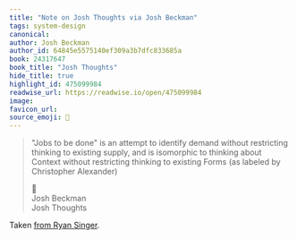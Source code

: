 ```yaml
---
title: "Note on Josh Thoughts via Josh Beckman"
tags: system-design
canonical: 
author: Josh Beckman
author_id: 64845e5575140ef309a3b7dfc833685a
book: 24317647
book_title: "Josh Thoughts"
hide_title: true
highlight_id: 475099984
readwise_url: https://readwise.io/open/475099984
image: 
favicon_url: 
source_emoji: 📕
---
```


> "Jobs to be done" is an attempt to identify demand without restricting thinking to existing supply, and is isomorphic to thinking about Context without restricting thinking to existing Forms (as labeled by Christopher Alexander)
> <div class="quoteback-footer"><div class="quoteback-avatar"><span class="mini-emoji"> 📕</span></div><div class="quoteback-metadata"><div class="metadata-inner"><span style="display:none">FROM:</span><div aria-label="Josh Beckman" class="quoteback-author"> Josh Beckman</div><div aria-label="Josh Thoughts" class="quoteback-title"> Josh Thoughts</div></div></div></div>

Taken [from Ryan Singer](https://www.joshbeckman.org/notes/475073897).